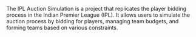 The IPL Auction Simulation is a project that replicates the player bidding process in the Indian Premier League (IPL). It allows users to simulate the auction process by bidding for players, managing team budgets, and forming teams based on various constraints.
